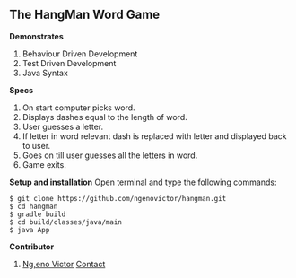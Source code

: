 ## The HangMan Word Game

**Demonstrates**
1. Behaviour Driven Development
2. Test Driven Development
3. Java Syntax

**Specs**
1. On start computer picks word.
2. Displays dashes equal to the length of word.
3. User guesses a letter.
4. If letter in word relevant dash is replaced with letter and displayed back to user.
5. Goes on till user guesses all the letters in word.
6. Game exits.

**Setup and installation**
Open terminal and type the following commands:
```
$ git clone https://github.com/ngenovictor/hangman.git
$ cd hangman
$ gradle build
$ cd build/classes/java/main
$ java App
```

**Contributor**
1. [Ng,eno Victor](https://github.com/ngenovictor)
[Contact](mailto:ngenovictor@321.gmail.com)